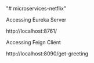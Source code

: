 "# microservices-netflix" 

Accessing Eureka Server 

http://localhost:8761/


Accessing Feign Client

http://localhost:8090/get-greeting

